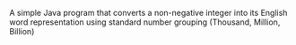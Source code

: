 A simple Java program that converts a non-negative integer into its English word representation using standard number grouping (Thousand, Million, Billion)

